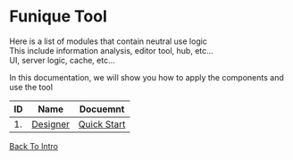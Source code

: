 # Funique Tool

Here is a list of modules that contain neutral use logic\
This include information analysis, editor tool, hub, etc...\
UI, server logic, cache, etc...

In this documentation, we will show you how to apply the components and use the tool

| ID  | Name                                                            | Docuemnt                                     |
| --- | --------------------------------------------------------------- | -------------------------------------------- |
| 1.  | [Designer](https://github.com/Funique2022/funique_designer.git) | [Quick Start](./Tool/Designer/QuickStart.md) |

[Back To Intro](./intro.md)
